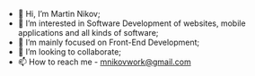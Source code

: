 - 👋 Hi, I’m Martin Nikov;
- 👀 I’m interested in Software Development of websites, mobile applications and all kinds of software;
- 🌱 I’m mainly focused on Front-End Development;
- 💞️ I’m looking to collaborate;
- 📫 How to reach me - mnikovwork@gmail.com

<!---
mnikov00/mnikov00 is a ✨ special ✨ repository because its `README.md` (this file) appears on your GitHub profile.
You can click the Preview link to take a look at your changes.
--->
